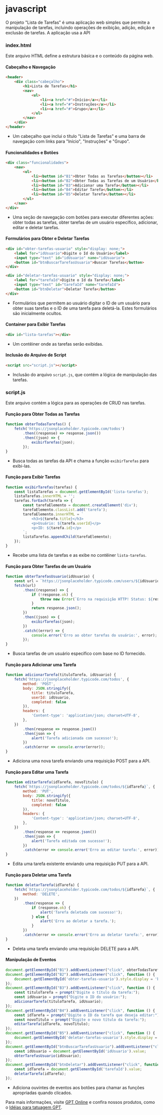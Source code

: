 # javascript
O projeto "Lista de Tarefas" é uma aplicação web simples que permite a manipulação de tarefas, incluindo operações de exibição, adição, edição e exclusão de tarefas. A aplicação usa a API 


### index.html
Este arquivo HTML define a estrutura básica e o conteúdo da página web.

#### Cabeçalho e Navegação
```html
<header>
    <div class="cabeçalho">
        <h1>Lista de Tarefas</h1>
        <nav>
            <ul>
                <li><a href="#">Início</a></li>
                <li><a href="#">Instruções</a></li>
                <li><a href="#">Grupo</a></li>
            </ul>
        </nav>
    </div>
</header>
```
- Um cabeçalho que inclui o título "Lista de Tarefas" e uma barra de navegação com links para "Início", "Instruções" e "Grupo".

#### Funcionalidades e Botões
```html
<div class="funcionalidades">
    <nav>
        <ul>
            <li><button id="B1">Obter Todas as Tarefas</button></li>
            <li><button id="B2">Obter Todas as Tarefas de um Usuário</button></li>
            <li><button id="B3">Adicionar uma Tarefa</button></li>
            <li><button id="B4">Editar Tarefa</button></li>
            <li><button id="B5">Deletar Tarefa</button></li>
        </ul>
    </nav>
</div>
```
- Uma seção de navegação com botões para executar diferentes ações: obter todas as tarefas, obter tarefas de um usuário específico, adicionar, editar e deletar tarefas.

#### Formulários para Obter e Deletar Tarefas
```html
<div id="obter-tarefas-usuario" style="display: none;">
    <label for="idUsuario">Digite o Id do Usuário</label>
    <input type="text" id="idUsuario" name="idUsuario">
    <button id="btnBuscarTarefasUsuario">Buscar Tarefas</button>
</div>

<div id="deletar-tarefas-usuario" style="display: none;">
    <label for="tarefaId">Digite o Id da Tarefa</label>
    <input type="text" id="tarefaId" name="tarefaId">
    <button id="btnDeletar">Deletar Tarefa</button>
</div>
```
- Formulários que permitem ao usuário digitar o ID de um usuário para obter suas tarefas e o ID de uma tarefa para deletá-la. Estes formulários são inicialmente ocultos.

#### Container para Exibir Tarefas
```html
<div id="lista-tarefas"></div>
```
- Um contêiner onde as tarefas serão exibidas.

#### Inclusão do Arquivo de Script
```html
<script src="script.js"></script>
```
- Inclusão do arquivo `script.js`, que contém a lógica de manipulação das tarefas.

### script.js
Este arquivo contém a lógica para as operações de CRUD nas tarefas.

#### Função para Obter Todas as Tarefas
```javascript
function obterTodasTarefas() {
    fetch('https://jsonplaceholder.typicode.com/todos')
        .then((response) => response.json())
        .then((json) => {
            exibirTarefas(json);
        });
}
```
- Busca todas as tarefas da API e chama a função `exibirTarefas` para exibi-las.

#### Função para Exibir Tarefas
```javascript
function exibirTarefas(tarefas) {
    const listaTarefas = document.getElementById('lista-tarefas');
    listaTarefas.innerHTML = '';
    tarefas.forEach(tarefa => {
        const tarefaElemento = document.createElement('div');
        tarefaElemento.classList.add('tarefa');
        tarefaElemento.innerHTML = `
            <h3>${tarefa.title}</h3>
            <p>Usuário: ${tarefa.userId}</p>
            <p>ID: ${tarefa.id}</p>
        `;
        listaTarefas.appendChild(tarefaElemento);
    });
}
```
- Recebe uma lista de tarefas e as exibe no contêiner `lista-tarefas`.

#### Função para Obter Tarefas de um Usuário
```javascript
function obterTarefasUsuario(idUsuario) {
    const url = `https://jsonplaceholder.typicode.com/users/${idUsuario}/todos`;
    fetch(url)
        .then((response) => {
            if (!response.ok) {
                throw new Error(`Erro na requisição HTTP! Status: ${response.status}`);
            }
            return response.json();
        })
        .then((json) => {
            exibirTarefas(json);
        })
        .catch((error) => {
            console.error('Erro ao obter tarefas do usuário:', error);
        });
}
```
- Busca tarefas de um usuário específico com base no ID fornecido.

#### Função para Adicionar uma Tarefa
```javascript
function adicionarTarefa(tituloTarefa, idUsuario) {
    fetch('https://jsonplaceholder.typicode.com/todos', {
        method: 'POST',
        body: JSON.stringify({
            title: tituloTarefa,
            userId: idUsuario,
            completed: false
        }),
        headers: {
            'Content-type': 'application/json; charset=UTF-8',
        },
    })
        .then(response => response.json())
        .then(json => {
            alert('Tarefa adicionada com sucesso!');
        })
        .catch(error => console.error(error));
}
```
- Adiciona uma nova tarefa enviando uma requisição POST para a API.

#### Função para Editar uma Tarefa
```javascript
function editarTarefa(idTarefa, novoTitulo) {
    fetch(`https://jsonplaceholder.typicode.com/todos/${idTarefa}`, {
        method: 'PUT',
        body: JSON.stringify({
            title: novoTitulo,
            completed: false
        }),
        headers: {
            'Content-type': 'application/json; charset=UTF-8',
        },
    })
        .then(response => response.json())
        .then(json => {
            alert('Tarefa editada com sucesso!');
        })
        .catch(error => console.error('Erro ao editar tarefa:', error));
}
```
- Edita uma tarefa existente enviando uma requisição PUT para a API.

#### Função para Deletar uma Tarefa
```javascript
function deletarTarefa(idTarefa) {
    fetch(`https://jsonplaceholder.typicode.com/todos/${idTarefa}`, {
        method: 'DELETE',
    })
        .then(response => {
            if (response.ok) {
                alert('Tarefa deletada com sucesso!');
            } else {
                alert('Erro ao deletar a tarefa.');
            }
        })
        .catch(error => console.error('Erro ao deletar tarefa:', error));
}
```
- Deleta uma tarefa enviando uma requisição DELETE para a API.

#### Manipulação de Eventos
```javascript
document.getElementById("B1").addEventListener("click", obterTodasTarefas);
document.getElementById("B2").addEventListener("click", function () {
    document.getElementById('obter-tarefas-usuario').style.display = 'block';
});
document.getElementById("B3").addEventListener("click", function () {
    const tituloTarefa = prompt("Digite o título da tarefa:");
    const idUsuario = prompt("Digite o ID do usuário:");
    adicionarTarefa(tituloTarefa, idUsuario);
});
document.getElementById("B4").addEventListener("click", function () {
    const idTarefa = prompt("Digite o ID da tarefa que deseja editar:");
    const novoTitulo = prompt("Digite o novo título da tarefa:");
    editarTarefa(idTarefa, novoTitulo);
});
document.getElementById("B5").addEventListener("click", function () {
    document.getElementById('deletar-tarefas-usuario').style.display = 'block';
});
document.getElementById("btnBuscarTarefasUsuario").addEventListener("click", function () {
    const idUsuario = document.getElementById('idUsuario').value;
    obterTarefasUsuario(idUsuario);
});
document.getElementById("btnDeletar").addEventListener("click", function () {
    const idTarefa = document.getElementById('tarefaId').value;
    deletarTarefa(idTarefa);
});
```
- Adiciona ouvintes de eventos aos botões para chamar as funções apropriadas quando clicados.

Para mais informações, visite [GPT Online](https://chatgptonline.tech/pt/) e confira nossos produtos, como o [Idéias para tatuagem GPT](https://chatgpt.com/g/g-t11nuTlg3-tattoo-ideas-gpt).
